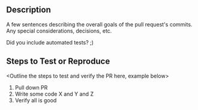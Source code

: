 ## Description

A few sentences describing the overall goals of the pull request's commits. Any special considerations, decisions, etc.

Did you include automated tests? ;)

## Steps to Test or Reproduce

<Outline the steps to test and verify the PR here, example below>

1. Pull down PR
1. Write some code X and Y and Z
1. Verify all is good

